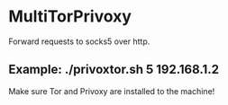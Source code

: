 # MultiTorPrivoxy
Forward requests to socks5 over http.
## Example: ./privoxtor.sh 5 192.168.1.2

Make sure Tor and Privoxy are installed to the machine! 
